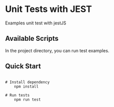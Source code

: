# Unit Tests with JEST

Examples unit test with jestJS

## Available Scripts

In the project directory, you can run test examples.

## Quick Start
```shell

# Install dependency
    npm install

# Run tests
    npm run test

```

